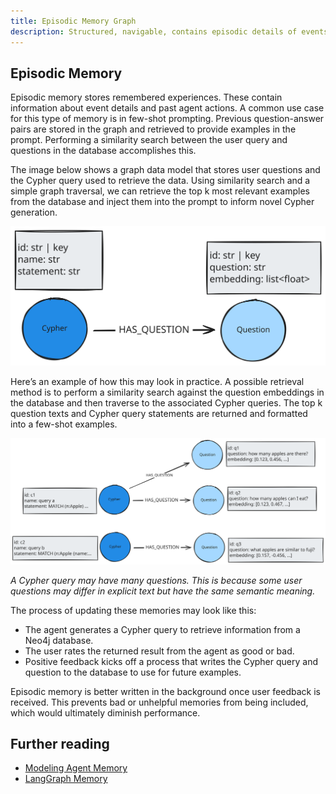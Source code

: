 ```yaml
---
title: Episodic Memory Graph
description: Structured, navigable, contains episodic details of events
---
```


## Episodic Memory

Episodic memory stores remembered experiences. These contain information about event details and past agent actions. A common use case for this type of memory is in few-shot prompting. Previous question-answer pairs are stored in the graph and retrieved to provide examples in the prompt. Performing a similarity search between the user query and questions in the database accomplishes this.

The image below shows a graph data model that stores user questions and the Cypher query used to retrieve the data. Using similarity search and a simple graph traversal, we can retrieve the top k most relevant examples from the database and inject them into the prompt to inform novel Cypher generation.

![Graph](../../../../assets/images/memory-episodic-data-model.svg)

Here’s an example of how this may look in practice. A possible retrieval method is to perform a similarity search against the question embeddings in the database and then traverse to the associated Cypher queries. The top k question texts and Cypher query statements are returned and formatted into a few-shot examples.

![Graph](../../../../assets/images/memory-episodic-example.svg)

*A Cypher query may have many questions. This is because some user questions may differ in explicit text but have the same semantic meaning.*

The process of updating these memories may look like this:

* The agent generates a Cypher query to retrieve information from a Neo4j database.
* The user rates the returned result from the agent as good or bad.
* Positive feedback kicks off a process that writes the Cypher query and question to the database to use for future examples.

Episodic memory is better written in the background once user feedback is received. This prevents bad or unhelpful memories from being included, which would ultimately diminish performance.

## Further reading

* [Modeling Agent Memory](https://medium.com/neo4j/modeling-agent-memory-d3b6bc3bb9c4)
* [LangGraph Memory](https://langchain-ai.github.io/langgraph/concepts/memory/)